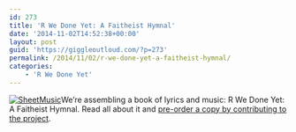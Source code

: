 ```yaml
---
id: 273
title: 'R We Done Yet: A Faitheist Hymnal'
date: '2014-11-02T14:52:38+00:00'
layout: post
guid: 'https://giggleoutloud.com/?p=273'
permalink: /2014/11/02/r-we-done-yet-a-faitheist-hymnal/
categories:
    - 'R We Done Yet'
---
```


[![SheetMusic](https://giggleoutloud.com/LIVE/wp-content/uploads/2014/11/SheetMusic-241x300.jpg)](http://www.igg.me/at/hymnal "R We Done Yet Hymnal")We’re assembling a book of lyrics and music: R We Done Yet: A Faitheist Hymnal. Read all about it and [pre-order a copy by contributing to the project](http://www.igg.me/at/hymnal "R We Done Yet Hymnal").
